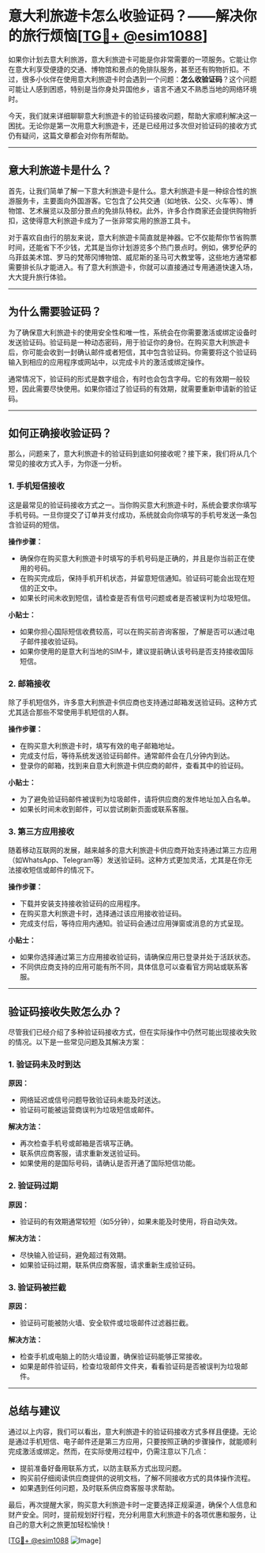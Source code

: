 # 意大利旅遊卡怎么收验证码？——解决你的旅行烦恼[[TG💪+ @esim1088](https://t.me/s/esim1088)]

如果你计划去意大利旅游，意大利旅遊卡可能是你非常需要的一项服务。它能让你在意大利享受便捷的交通、博物馆和景点的免排队服务，甚至还有购物折扣。不过，很多小伙伴在使用意大利旅遊卡时会遇到一个问题：**怎么收验证码**？这个问题可能让人感到困惑，特别是当你身处异国他乡，语言不通又不熟悉当地的网络环境时。

今天，我们就来详细聊聊意大利旅遊卡的验证码接收问题，帮助大家顺利解决这一困扰。无论你是第一次用意大利旅遊卡，还是已经用过多次但对验证码的接收方式仍有疑问，这篇文章都会对你有所帮助。

---

## 意大利旅遊卡是什么？

首先，让我们简单了解一下意大利旅遊卡是什么。意大利旅遊卡是一种综合性的旅游服务卡，主要面向外国游客。它包含了公共交通（如地铁、公交、火车等）、博物馆、艺术展览以及部分景点的免排队特权。此外，许多合作商家还会提供购物折扣，这使得意大利旅遊卡成为了一张非常实用的旅游工具卡。

对于喜欢自由行的朋友来说，意大利旅遊卡简直就是神器。它不仅能帮你节省购票时间，还能省下不少钱，尤其是当你计划游览多个热门景点时。例如，佛罗伦萨的乌菲兹美术馆、罗马的梵蒂冈博物馆、威尼斯的圣马可大教堂等，这些地方通常都需要排长队才能进入。有了意大利旅遊卡，你就可以直接通过专用通道快速入场，大大提升旅行体验。

---

## 为什么需要验证码？

为了确保意大利旅遊卡的使用安全性和唯一性，系统会在你需要激活或绑定设备时发送验证码。验证码是一种动态密码，用于验证你的身份。在购买意大利旅遊卡后，你可能会收到一封确认邮件或者短信，其中包含验证码。你需要将这个验证码输入到相应的应用程序或网站中，以完成卡片的激活或绑定操作。

通常情况下，验证码的形式是数字组合，有时也会包含字母。它的有效期一般较短，因此需要尽快使用。如果你错过了验证码的有效期，就需要重新申请新的验证码。

---

## 如何正确接收验证码？

那么，问题来了，意大利旅遊卡的验证码到底如何接收呢？接下来，我们将从几个常见的接收方式入手，为你逐一分析。

### 1. 手机短信接收

这是最常见的验证码接收方式之一。当你购买意大利旅遊卡时，系统会要求你填写手机号码。一旦你提交了订单并支付成功，系统就会向你填写的手机号发送一条包含验证码的短信。

**操作步骤：**
- 确保你在购买意大利旅遊卡时填写的手机号码是正确的，并且是你当前正在使用的号码。
- 在购买完成后，保持手机开机状态，并留意短信通知。验证码可能会出现在短信的正文中。
- 如果长时间未收到短信，请检查是否有信号问题或者是否被误判为垃圾短信。

**小贴士：**
- 如果你担心国际短信收费较高，可以在购买前咨询客服，了解是否可以通过电子邮件接收验证码。
- 如果你使用的是意大利当地的SIM卡，建议提前确认该号码是否支持接收国际短信。

### 2. 邮箱接收

除了手机短信外，许多意大利旅遊卡供应商也支持通过邮箱发送验证码。这种方式尤其适合那些不常使用手机短信的人群。

**操作步骤：**
- 在购买意大利旅遊卡时，填写有效的电子邮箱地址。
- 完成支付后，等待系统发送验证码邮件。通常邮件会在几分钟内到达。
- 登录你的邮箱，找到来自意大利旅遊卡供应商的邮件，查看其中的验证码。

**小贴士：**
- 为了避免验证码邮件被误判为垃圾邮件，请将供应商的发件地址加入白名单。
- 如果长时间未收到邮件，可以尝试刷新页面或联系客服。

### 3. 第三方应用接收

随着移动互联网的发展，越来越多的意大利旅遊卡供应商开始支持通过第三方应用（如WhatsApp、Telegram等）发送验证码。这种方式更加灵活，尤其是在你无法接收短信或邮件的情况下。

**操作步骤：**
- 下载并安装支持接收验证码的应用程序。
- 在购买意大利旅遊卡时，选择通过该应用接收验证码。
- 完成支付后，等待应用内通知。验证码会通过应用弹窗或消息的方式呈现。

**小贴士：**
- 如果你选择通过第三方应用接收验证码，请确保应用已登录并处于活跃状态。
- 不同供应商支持的应用可能有所不同，具体信息可以查看官方网站或联系客服。

---

## 验证码接收失败怎么办？

尽管我们已经介绍了多种验证码接收方式，但在实际操作中仍然可能出现接收失败的情况。以下是一些常见问题及其解决方案：

### 1. 验证码未及时到达

**原因：**
- 网络延迟或信号问题导致验证码未能及时送达。
- 验证码可能被运营商误判为垃圾短信或邮件。

**解决方法：**
- 再次检查手机号或邮箱是否填写正确。
- 联系供应商客服，请求重新发送验证码。
- 如果使用的是国际号码，请确认是否开通了国际短信功能。

### 2. 验证码过期

**原因：**
- 验证码的有效期通常较短（如5分钟），如果未能及时使用，将自动失效。

**解决方法：**
- 尽快输入验证码，避免超过有效期。
- 如果验证码过期，联系供应商客服，请求重新生成验证码。

### 3. 验证码被拦截

**原因：**
- 验证码可能被防火墙、安全软件或垃圾邮件过滤器拦截。

**解决方法：**
- 检查手机或电脑上的防火墙设置，确保验证码能够正常接收。
- 如果是邮件验证码，检查垃圾邮件文件夹，看看验证码是否被误判为垃圾邮件。

---

## 总结与建议

通过以上内容，我们可以看出，意大利旅遊卡的验证码接收方式多样且便捷。无论是通过手机短信、电子邮件还是第三方应用，只要按照正确的步骤操作，就能顺利完成激活或绑定。然而，在实际使用过程中，仍需注意以下几点：

- 提前准备好备用联系方式，以防主联系方式出现问题。
- 购买前仔细阅读供应商提供的说明文档，了解不同接收方式的具体操作流程。
- 如果遇到任何问题，及时联系供应商客服寻求帮助。

最后，再次提醒大家，购买意大利旅遊卡时一定要选择正规渠道，确保个人信息和财产安全。同时，提前规划好行程，充分利用意大利旅遊卡的各项优惠和服务，让自己的意大利之旅更加轻松愉快！

[[TG💪+ @esim1088](https://t.me/s/esim1088) ![Image](https://i.postimg.cc/4NQfJmqS/Snipaste-2025-05-13-00-14-12.png)]